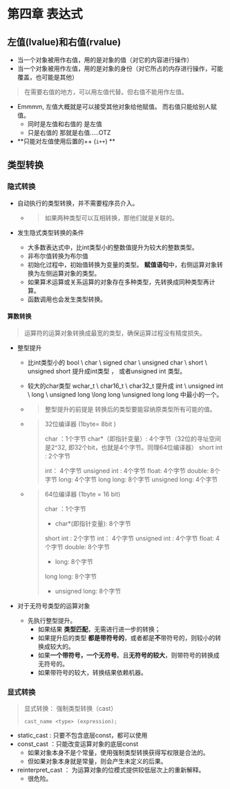 # 第四章 表达式



## 左值(lvalue)和右值(rvalue)

- 当一个对象被用作右值，用的是对象的值（对它的内容进行操作）
- 当一个对象被用作左值，用的是对象的身份（对它所占的内存进行操作，可能覆盖，也可能是其他）



> 在需要右值的地方，可以用左值代替。但右值不能用作左值。

- Emmmm, 左值大概就是可以接受其他对象给他赋值。 而右值只能给别人赋值。
  - 同时是左值和右值的 是左值
  - 只是右值的 那就是右值.....OTZ
- **只能对左值使用后置的++  (``i++``) **

## 类型转换

### 隐式转换

- 自动执行的类型转换，并不需要程序员介入。

  - > 如果两种类型可以互相转换，那他们就是关联的。

- 发生隐式类型转换的条件

  - 大多数表达式中，比int类型小的整数值提升为较大的整数类型。
  - 非布尔值转换为布尔值
  - 初始化过程中，初始值转换为变量的类型。 **赋值语句**中，右侧运算对象转换为左侧运算对象的类型。
  - 如果算术运算或关系运算的对象存在多种类型，先转换成同种类型再计算。
  - 函数调用也会发生类型转换。

#### 算数转换

>  运算符的运算对象转换成最宽的类型，确保运算过程没有精度损失。

- 整型提升

  - 比int类型小的 bool \ char \ signed char \ unsigned char \ short \ unsigned short 提升成int类型 ， 或者unsigned int 类型。

  - 较大的char类型 wchar_t \ char16_t \ char32_t 提升成 int \ unsigned int \ long \ unsigned long \long long \unsigned long long 中最小的一个。

  - > 整型提升的前提是 转换后的类型要能容纳原类型所有可能的值。

  - > 32位编译器 (1byte= 8bit )
    >
    > char ：1个字节
    > char*（即指针变量）: 4个字节（32位的寻址空间是2^32, 即32个bit，也就是4个字节。同理64位编译器）
    > short int : 2个字节
    >
    > int： 4个字节
    > unsigned int : 4个字节
    > float: 4个字节
    > double: 8个字节
    > long: 4个字节
    > long long: 8个字节
    > unsigned long: 4个字节

  - > 64位编译器 (1byte = 16 bit)
    >
    > char ：1个字节
    >
    > - char*(即指针变量): 8个字节
    >
    > short int : 2个字节
    > int： 4个字节
    > unsigned int : 4个字节
    > float: 4个字节
    > double: 8个字节
    >
    > - long: 8个字节
    >
    > long long: 8个字节
    >
    > - unsigned long: 8个字节 

- 对于无符号类型的运算对象

  - 先执行整型提升。	
    -  如果结果 **类型匹配**，无需进行进一步的转换；
    -  如果提升后的类型 **都是带符号的**，或者都是**不**带符号的，则较小的转换成较大的。
    -  如果**一个带符号，一个无符号**。且**无符号的较大**，则带符号的转换成无符号的。
      - 如果带符号的较大，转换结果依赖机器。



### 显式转换

> 显式转换： 强制类型转换（cast）
>
> ``cast_name <type> (expression);``

- static_cast  : 只要不包含底层const，都可以使用
- const_cast ：只能改变运算对象的底层const
  - 如果对象本身不是个常量，使用强制类型转换获得写权限是合法的。
  - 但如果对象本身就是常量，则会产生未定义的后果。
- reinterpret_cast ： 为运算对象的位模式提供较低层次上的重新解释。 
  - 很危险。